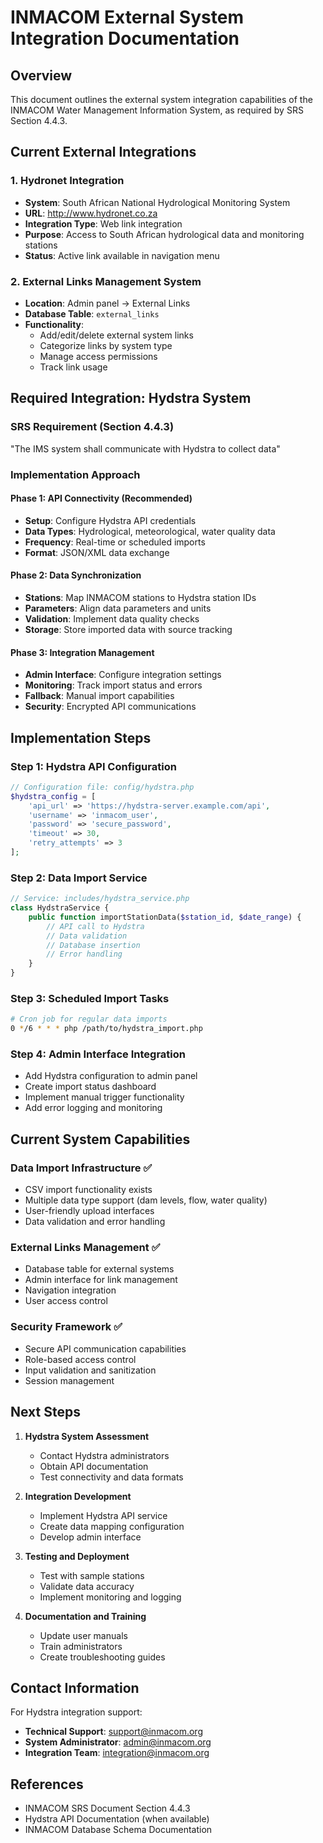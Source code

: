 # INMACOM External System Integration Documentation

## Overview
This document outlines the external system integration capabilities of the INMACOM Water Management Information System, as required by SRS Section 4.4.3.

## Current External Integrations

### 1. Hydronet Integration
- **System**: South African National Hydrological Monitoring System
- **URL**: http://www.hydronet.co.za
- **Integration Type**: Web link integration
- **Purpose**: Access to South African hydrological data and monitoring stations
- **Status**: Active link available in navigation menu

### 2. External Links Management System
- **Location**: Admin panel → External Links
- **Database Table**: `external_links`
- **Functionality**: 
  - Add/edit/delete external system links
  - Categorize links by system type
  - Manage access permissions
  - Track link usage

## Required Integration: Hydstra System

### SRS Requirement (Section 4.4.3)
"The IMS system shall communicate with Hydstra to collect data"

### Implementation Approach

#### Phase 1: API Connectivity (Recommended)
- **Setup**: Configure Hydstra API credentials
- **Data Types**: Hydrological, meteorological, water quality data
- **Frequency**: Real-time or scheduled imports
- **Format**: JSON/XML data exchange

#### Phase 2: Data Synchronization
- **Stations**: Map INMACOM stations to Hydstra station IDs
- **Parameters**: Align data parameters and units
- **Validation**: Implement data quality checks
- **Storage**: Store imported data with source tracking

#### Phase 3: Integration Management
- **Admin Interface**: Configure integration settings
- **Monitoring**: Track import status and errors
- **Fallback**: Manual import capabilities
- **Security**: Encrypted API communications

## Implementation Steps

### Step 1: Hydstra API Configuration
```php
// Configuration file: config/hydstra.php
$hydstra_config = [
    'api_url' => 'https://hydstra-server.example.com/api',
    'username' => 'inmacom_user',
    'password' => 'secure_password',
    'timeout' => 30,
    'retry_attempts' => 3
];
```

### Step 2: Data Import Service
```php
// Service: includes/hydstra_service.php
class HydstraService {
    public function importStationData($station_id, $date_range) {
        // API call to Hydstra
        // Data validation
        // Database insertion
        // Error handling
    }
}
```

### Step 3: Scheduled Import Tasks
```bash
# Cron job for regular data imports
0 */6 * * * php /path/to/hydstra_import.php
```

### Step 4: Admin Interface Integration
- Add Hydstra configuration to admin panel
- Create import status dashboard
- Implement manual trigger functionality
- Add error logging and monitoring

## Current System Capabilities

### Data Import Infrastructure ✅
- CSV import functionality exists
- Multiple data type support (dam levels, flow, water quality)
- User-friendly upload interfaces
- Data validation and error handling

### External Links Management ✅
- Database table for external systems
- Admin interface for link management
- Navigation integration
- User access control

### Security Framework ✅
- Secure API communication capabilities
- Role-based access control
- Input validation and sanitization
- Session management

## Next Steps

1. **Hydstra System Assessment**
   - Contact Hydstra administrators
   - Obtain API documentation
   - Test connectivity and data formats

2. **Integration Development**
   - Implement Hydstra API service
   - Create data mapping configuration
   - Develop admin interface

3. **Testing and Deployment**
   - Test with sample stations
   - Validate data accuracy
   - Implement monitoring and logging

4. **Documentation and Training**
   - Update user manuals
   - Train administrators
   - Create troubleshooting guides

## Contact Information

For Hydstra integration support:
- **Technical Support**: support@inmacom.org
- **System Administrator**: admin@inmacom.org
- **Integration Team**: integration@inmacom.org

## References

- INMACOM SRS Document Section 4.4.3
- Hydstra API Documentation (when available)
- INMACOM Database Schema Documentation